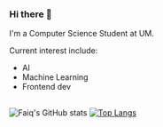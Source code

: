 ### Hi there 👋

I'm a Computer Science Student at UM. 

Current interest include:

- AI 
- Machine Learning  
- Frontend dev 

[]() 
-
![Faiq's GitHub stats](https://github-readme-stats.vercel.app/api?username=Faiqali1&show_icons=true&theme=radical)
[![Top Langs](https://github-readme-stats.vercel.app/api/top-langs/?username=faiqali1&layout=compact&theme=outrun)](https://github.com/anuraghazra/github-readme-stats)


 


<!--
**faiqali1/faiqali1** is a ✨ _special_ ✨ repository because its `README.md` (this file) appears on your GitHub profile.

Here are some ideas to get you started:

- 🔭 I’m currently working on ...
- 🌱 I’m currently learning ...
- 👯 I’m looking to collaborate on ...
- 🤔 I’m looking for help with ...
- 💬 Ask me about ...
- 📫 How to reach me: ...
- 😄 Pronouns: ...
- ⚡ Fun fact: ...
-->
